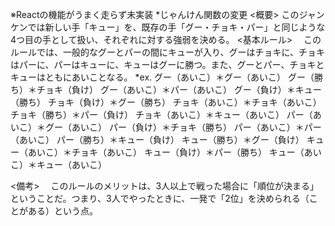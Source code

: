 ※Reactの機能がうまく走らず未実装
*じゃんけん関数の変更
<概要>
このジャンケンでは新しい手「キュー」を、既存の手「グー・チョキ・パー」と同じような4つ目の手として扱い、それぞれに対する強弱を決める。
<基本ルール>
　このルールでは、一般的なグーとパーの間にキューが入り、グーはチョキに、チョキはパーに、パーはキューに、キューはグーに勝つ。また、グーとパー、チョキとキューはともにあいことなる。
*ex.
 グー（あいこ）＊グー（あいこ）
 グー（勝ち）＊チョキ（負け）
 グー（あいこ）＊パー（あいこ）
 グー（負け）＊キュー（勝ち）
 チョキ（負け）＊グー（勝ち）
 チョキ（あいこ）＊チョキ（あいこ）
 チョキ（勝ち）＊パー（負け）
 チョキ（あいこ）＊キュー（あいこ）
 パー（あいこ）＊グー（あいこ）
 パー（負け）＊チョキ（勝ち）
 パー（あいこ）＊パー（あいこ）
 パー（勝ち）＊キュー（負け）
 キュー（勝ち）＊グー（負け）
 キュー（あいこ）＊チョキ（あいこ）
 キュー（負け）＊パー（勝ち）
 キュー（あいこ）＊キュー（あいこ）

<備考>
　このルールのメリットは、3人以上で戦った場合に「順位が決まる」ということだ。つまり、3人でやったときに、一発で「2位」を決められる（ことがある）という点。